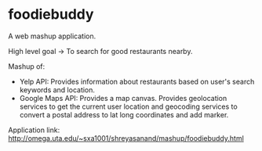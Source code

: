 # foodiebuddy
A web mashup application.

High level goal -> To search for good restaurants nearby.

Mashup of:
  - Yelp API: Provides information about restaurants based on user's search keywords and location.
  - Google Maps API: Provides a map canvas. Provides geolocation services to get the current user location and geocoding services to convert a postal address to lat long coordinates and add marker.
  

Application link: http://omega.uta.edu/~sxa1001/shreyasanand/mashup/foodiebuddy.html

